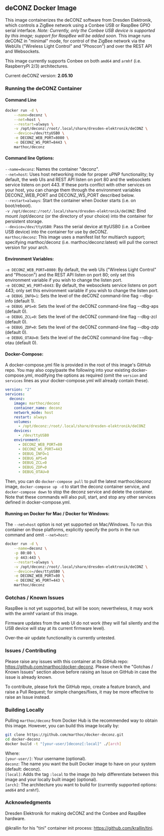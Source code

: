 ## deCONZ Docker Image

This image containerizes the deCONZ software from Dresden Elektronik, which controls a ZigBee network using a Conbee USB or RaspBee GPIO serial interface. _Note: Currently, only the Conbee USB device is supported by this image; support for RaspBee will be added soon._ This image runs deCONZ in "minimal" mode, for control of the ZigBee network via the WebUIs ("Wireless Light Control" and "Phoscon") and over the REST API and Websockets.

This image currently supports Conbee on both `amd64` and `armhf` (i.e. RaspberryPi 2/3) architectures.

Current deCONZ version: **2.05.10**

### Running the deCONZ Container

#### Command Line

```bash
docker run -d \
    --name=deconz \
    --net=host \
    --restart=always \
    -v /opt/deconz:/root/.local/share/dresden-elektronik/deCONZ \
    --device=/dev/ttyUSB0 \
    -e DECONZ_WEB_PORT=8080 \
    -e DECONZ_WS_PORT=8443 \
    marthoc/deconz
```

#### Command line Options:  

`--name=deconz`: Names the container "deconz".  
`--net=host`: Uses host networking mode for proper uPNP functionality; by default, the web UIs and REST API listen on port 80 and the websockets service listens on port 443. If these ports conflict with other services on your host, you can change them through the environment variables DECONZ_WEB_PORT and DECONZ_WS_PORT described below.  
`--restart=always`: Start the container when Docker starts (i.e. on boot/reboot).  
`-v /opt/deconz:/root/.local/share/dresden-elektronik/deCONZ`: Bind mount /opt/deconz (or the directory of your choice) into the container for persistent storage.  
`--device=/dev/ttyUSB0`: Pass the serial device at ttyUSB0 (i.e. a Conbee USB device) into the container for use by deCONZ.  
`marthoc/deconz`: This image uses a manifest list for multiarch support; specifying marthoc/deconz (i.e. marthoc/deconz:latest) will pull the correct version for your arch.

#### Environment Variables:

`-e DECONZ_WEB_PORT=8080`: By default, the web UIs ("Wireless Light Control" and "Phoscon") and the REST API listen on port 80; only set this environment variable if you wish to change the listen port.  
`-e DECONZ_WS_PORT=8443`: By default, the websockets service listens on port 443; only set this environment variable if you wish to change the listen port.  
`-e DEBUG_INFO=1`: Sets the level of the deCONZ command-line flag --dbg-info (default 1).  
`-e DEBUG_APS=0`: Sets the level of the deCONZ command-line flag --dbg-aps (default 0).  
`-e DEBUG_ZCL=0`: Sets the level of the deCONZ command-line flag --dbg-zcl (default 0).  
`-e DEBUG_ZDP=0`: Sets the level of the deCONZ command-line flag --dbg-zdp (default 0).  
`-e DEBUG_OTAU=0`: Sets the level of the deCONZ command-line flag --dbg-otau (default 0).  

#### Docker-Compose:

A docker-compose.yml file is provided in the root of this image's GitHub repo. You may also copy/paste the following into your existing docker-compose.yml, modifying the options as required (omit the `version` and `services` lines as your docker-compose.yml will already contain these).

```yaml
version: "2"
services:
  deconz:
    image: marthoc/deconz
    container_name: deconz
    network_mode: host
    restart: always
    volumes:
      - /opt/deconz:/root/.local/share/dresden-elektronik/deCONZ
    devices:
      - /dev/ttyUSB0
    environment:
      - DECONZ_WEB_PORT=80
      - DECONZ_WS_PORT=443
      - DEBUG_INFO=1
      - DEBUG_APS=0
      - DEBUG_ZCL=0
      - DEBUG_ZDP=0
      - DEBUG_OTAU=0
```

Then, you can do `docker-compose pull` to pull the latest marthoc/deconz image, `docker-compose up -d` to start the deconz container service, and `docker-compose down` to stop the deconz service and delete the container. Note that these commands will also pull, start, and stop any other services defined in docker-compose.yml.

#### Running on Docker for Mac / Docker for Windows:

The `--net=host` option is not yet supported on Mac/Windows. To run this container on those platforms, explicitly specify the ports in the run command and omit `--net=host`:

```bash
docker run -d \
    --name=deconz \
    -p 80:80 \
    -p 443:443 \
    --restart=always \
    -v /opt/deconz:/root/.local/share/dresden-elektronik/deCONZ \
    --device=/dev/ttyUSB0 \
    -e DECONZ_WEB_PORT=80 \
    -e DECONZ_WS_PORT=443 \
    marthoc/deconz
```

### Gotchas / Known Issues

RaspBee is not yet supported, but will be soon; nevertheless, it may work with the armhf variant of this image.

Firmware updates from the web UI do not work (they will fail silently and the USB device will stay at its current firmware level).

Over-the-air update functionality is currently untested.

### Issues / Contributing

Please raise any issues with this container at its GitHub repo: https://github.com/marthoc/docker-deconz. Please check the "Gotchas / Known Issues" section above before raising an Issue on GitHub in case the issue is already known.

To contribute, please fork the GitHub repo, create a feature branch, and raise a Pull Request; for simple changes/fixes, it may be more effective to raise an Issue instead.

### Building Locally

Pulling `marthoc/deconz` from Docker Hub is the recommended way to obtain this image. However, you can build this image locally by:

```bash
git clone https://github.com/marthoc/docker-deconz.git
cd docker-deconz
docker build -t "[your-user/]deconz[:local]" ./[arch]
```

Where:  
`[your-user/]`: Your username (optional).  
`deconz`: The name you want the built Docker image to have on your system (default: deconz).  
`[local]`: Adds the tag `:local` to the image (to help differentiate between this image and your locally built image) (optional).  
`[arch]`: The architecture you want to build for (currently supported options: `amd64` and `armhf`).

### Acknowledgments

Dresden Elektronik for making deCONZ and the Conbee and RaspBee hardware.

@krallin for his "tini" container init process: https://github.com/krallin/tini.

